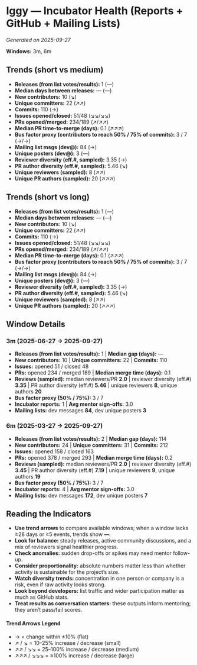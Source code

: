 # Iggy — Incubator Health (Reports + GitHub + Mailing Lists)
_Generated on 2025-09-27_

**Windows:** 3m, 6m

## Trends (short vs medium)

- **Releases (from list votes/results):** 1 (—)
- **Median days between releases:** — (—)
- **New contributors:** 10 (↘)
- **Unique committers:** 22 (↗↗)
- **Commits:** 110 (→)
- **Issues opened/closed:** 51/48 (↘↘/↘↘)
- **PRs opened/merged:** 234/189 (↗/↗↗)
- **Median PR time-to-merge (days):** 0.1 (↗↗↗)
- **Bus factor proxy (contributors to reach 50% / 75% of commits):** 3 / 7 (→/→)
- **Mailing list msgs (dev@):** 84 (→)
- **Unique posters (dev@):** 3 (—)
- **Reviewer diversity (eff.#, sampled):** 3.35 (→)
- **PR author diversity (eff.#, sampled):** 5.46 (↘)
- **Unique reviewers (sampled):** 8 (↗↗)
- **Unique PR authors (sampled):** 20 (↗↗↗)

## Trends (short vs long)

- **Releases (from list votes/results):** 1 (—)
- **Median days between releases:** — (—)
- **New contributors:** 10 (↘)
- **Unique committers:** 22 (↗↗)
- **Commits:** 110 (→)
- **Issues opened/closed:** 51/48 (↘↘/↘↘)
- **PRs opened/merged:** 234/189 (↗/↗↗)
- **Median PR time-to-merge (days):** 0.1 (↗↗↗)
- **Bus factor proxy (contributors to reach 50% / 75% of commits):** 3 / 7 (→/→)
- **Mailing list msgs (dev@):** 84 (→)
- **Unique posters (dev@):** 3 (—)
- **Reviewer diversity (eff.#, sampled):** 3.35 (→)
- **PR author diversity (eff.#, sampled):** 5.46 (↘)
- **Unique reviewers (sampled):** 8 (↗↗)
- **Unique PR authors (sampled):** 20 (↗↗↗)

## Window Details
### 3m  (2025-06-27 → 2025-09-27)
- **Releases (from list votes/results):** 1  |  **Median gap (days):** —
- **New contributors:** 10  |  **Unique committers:** 22  |  **Commits:** 110
- **Issues:** opened 51 / closed 48
- **PRs:** opened 234 / merged 189  |  **Median merge time (days):** 0.1
- **Reviews (sampled):** median reviewers/PR **2.0**  |  reviewer diversity (eff.#) **3.35**  |  PR author diversity (eff.#) **5.46**  |  unique reviewers **8**, unique authors **20**
- **Bus factor proxy (50% / 75%):** 3 / 7
- **Incubator reports:** 1  |  **Avg mentor sign-offs:** 3.0
- **Mailing lists:** dev messages **84**, dev unique posters **3**

### 6m  (2025-03-27 → 2025-09-27)
- **Releases (from list votes/results):** 2  |  **Median gap (days):** 114
- **New contributors:** 24  |  **Unique committers:** 31  |  **Commits:** 212
- **Issues:** opened 158 / closed 163
- **PRs:** opened 378 / merged 293  |  **Median merge time (days):** 0.2
- **Reviews (sampled):** median reviewers/PR **2.0**  |  reviewer diversity (eff.#) **3.45**  |  PR author diversity (eff.#) **7.19**  |  unique reviewers **9**, unique authors **19**
- **Bus factor proxy (50% / 75%):** 3 / 7
- **Incubator reports:** 4  |  **Avg mentor sign-offs:** 3.0
- **Mailing lists:** dev messages **172**, dev unique posters **7**

## Reading the Indicators
- **Use trend arrows** to compare available windows; when a window lacks ≥28 days or ≥5 events, trends show **—**.
- **Look for balance:** steady releases, active community discussions, and a mix of reviewers signal healthier progress.
- **Check anomalies:** sudden drop-offs or spikes may need mentor follow-up.
- **Consider proportionality:** absolute numbers matter less than whether activity is sustainable for the project’s size.
- **Watch diversity trends:** concentration in one person or company is a risk, even if raw activity looks strong.
- **Look beyond developers:** list traffic and wider participation matter as much as GitHub stats.
- **Treat results as conversation starters:** these outputs inform mentoring; they aren’t pass/fail scores.

#### Trend Arrows Legend
- →  = change within ±10% (flat)
- ↗ / ↘ = 10–25% increase / decrease (small)
- ↗↗ / ↘↘ = 25–100% increase / decrease (medium)
- ↗↗↗ / ↘↘↘ = ≥100% increase / decrease (large)
